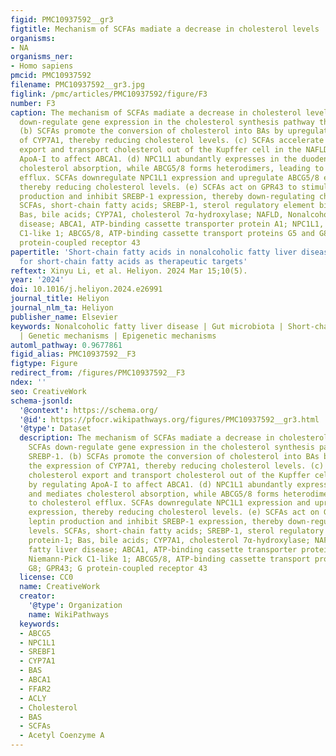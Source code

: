 ```yaml
---
figid: PMC10937592__gr3
figtitle: Mechanism of SCFAs madiate a decrease in cholesterol levels
organisms:
- NA
organisms_ner:
- Homo sapiens
pmcid: PMC10937592
filename: PMC10937592__gr3.jpg
figlink: /pmc/articles/PMC10937592/figure/F3
number: F3
caption: The mechanism of SCFAs madiate a decrease in cholesterol levels. (a) SCFAs
  down-regulate gene expression in the cholesterol synthesis pathway through SREBP-1.
  (b) SCFAs promote the conversion of cholesterol into BAs by upregulating the expression
  of CYP7A1, thereby reducing cholesterol levels. (c) SCFAs accelerate cholesterol
  export and transport cholesterol out of the Kupffer cell in the NAFLD by regulating
  ApoA-I to affect ABCA1. (d) NPC1L1 abundantly expresses in the duodenum and mediates
  cholesterol absorption, while ABCG5/8 forms heterodimers, leading to cholesterol
  efflux. SCFAs downregulate NPC1L1 expression and upregulate ABCG5/8 expression,
  thereby reducing cholesterol levels. (e) SCFAs act on GPR43 to stimulate leptin
  production and inhibit SREBP-1 expression, thereby down-regulating cholesterol levels.
  SCFAs, short-chain fatty acids; SREBP-1, sterol regulatory element binding protein-1;
  Bas, bile acids; CYP7A1, cholesterol 7α-hydroxylase; NAFLD, Nonalcoholic fatty liver
  disease; ABCA1, ATP-binding cassette transporter protein A1; NPC1L1, Niemann-Pick
  C1-like 1; ABCG5/8, ATP-binding cassette transport proteins G5 and G8; GPR43; G
  protein-coupled receptor 43
papertitle: 'Short-chain fatty acids in nonalcoholic fatty liver disease: New prospects
  for short-chain fatty acids as therapeutic targets'
reftext: Xinyu Li, et al. Heliyon. 2024 Mar 15;10(5).
year: '2024'
doi: 10.1016/j.heliyon.2024.e26991
journal_title: Heliyon
journal_nlm_ta: Heliyon
publisher_name: Elsevier
keywords: Nonalcoholic fatty liver disease | Gut microbiota | Short-chain fatty acids
  | Genetic mechanisms | Epigenetic mechanisms
automl_pathway: 0.9677861
figid_alias: PMC10937592__F3
figtype: Figure
redirect_from: /figures/PMC10937592__F3
ndex: ''
seo: CreativeWork
schema-jsonld:
  '@context': https://schema.org/
  '@id': https://pfocr.wikipathways.org/figures/PMC10937592__gr3.html
  '@type': Dataset
  description: The mechanism of SCFAs madiate a decrease in cholesterol levels. (a)
    SCFAs down-regulate gene expression in the cholesterol synthesis pathway through
    SREBP-1. (b) SCFAs promote the conversion of cholesterol into BAs by upregulating
    the expression of CYP7A1, thereby reducing cholesterol levels. (c) SCFAs accelerate
    cholesterol export and transport cholesterol out of the Kupffer cell in the NAFLD
    by regulating ApoA-I to affect ABCA1. (d) NPC1L1 abundantly expresses in the duodenum
    and mediates cholesterol absorption, while ABCG5/8 forms heterodimers, leading
    to cholesterol efflux. SCFAs downregulate NPC1L1 expression and upregulate ABCG5/8
    expression, thereby reducing cholesterol levels. (e) SCFAs act on GPR43 to stimulate
    leptin production and inhibit SREBP-1 expression, thereby down-regulating cholesterol
    levels. SCFAs, short-chain fatty acids; SREBP-1, sterol regulatory element binding
    protein-1; Bas, bile acids; CYP7A1, cholesterol 7α-hydroxylase; NAFLD, Nonalcoholic
    fatty liver disease; ABCA1, ATP-binding cassette transporter protein A1; NPC1L1,
    Niemann-Pick C1-like 1; ABCG5/8, ATP-binding cassette transport proteins G5 and
    G8; GPR43; G protein-coupled receptor 43
  license: CC0
  name: CreativeWork
  creator:
    '@type': Organization
    name: WikiPathways
  keywords:
  - ABCG5
  - NPC1L1
  - SREBF1
  - CYP7A1
  - BAS
  - ABCA1
  - FFAR2
  - ACLY
  - Cholesterol
  - BAS
  - SCFAs
  - Acetyl Coenzyme A
---
```

